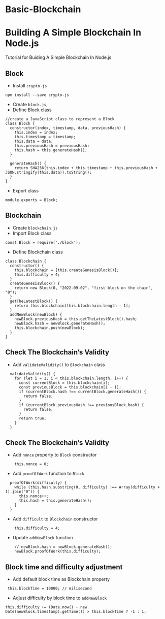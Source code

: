 # Basic-Blockchain
# Building A Simple Blockchain In Node.js
Tutorial for Buiding A Simple Blockchain In Node.js

## Block

- Install `crypto-js`
```
npm install --save crypto-js
```

- Create `block.js`, 
- Define Block class
```
//create a JavaScript class to represent a Block
class Block {
  constructor(index, timestamp, data, previousHash) {
    this.index = index;
    this.timestamp = timestamp;
    this.data = data;
    this.previousHash = previousHash;
    this.hash = this.generateHash();
  }

  generateHash() {
    return SHA256(this.index + this.timestamp + this.previousHash + JSON.stringify(this.data)).toString();
  }
}
```

- Export class
```
module.exports = Block;
```

## Blockchain

- Create `blockchain.js`
- Import Block class
```
const Block = require('./block');
```

- Define Blockchain class
```
class Blockchain {
  constructor() {
    this.blockchain = [this.createGenesisBlock()];
    this.difficulty = 4;
  }
  createGenesisBlock() {
    return new Block(0, "2022-09-02", "first block on the chain", "0");
  }
  getTheLatestBlock() {
    return this.blockchain[this.blockchain.length - 1];
  }
  addNewBlock(newBlock) {
    newBlock.previousHash = this.getTheLatestBlock().hash;
    newBlock.hash = newBlock.generateHash();
    this.blockchain.push(newBlock);
  }
}
```

## Check The Blockchain’s Validity

- Add `validateValidity()` to `Blockchain` class
```
  validateValidity() {
    for (let i = 1; i < this.blockchain.length; i++) {
      const currentBlock = this.blockchain[i];
      const previousBlock = this.blockchain[i - 1];
      if (currentBlock.hash !== currentBlock.generateHash()) {
        return false;
      }
      if (currentBlock.previousHash !== previousBlock.hash) {
        return false;
      }
      return true;
    }
  }
```

## Check The Blockchain’s Validity
- Add `nonce` property to `Block` constructor
```
    this.nonce = 0;
```

- Add `proofOfWork` function to `Block` 
```
  proofOfWork(difficulty) {
    while (this.hash.substring(0, difficulty) !== Array(difficulty + 1).join("0")) {
      this.nonce++;
      this.hash = this.generateHash();
    }
  }
```

- Add `difficult` to `Blockchain` constructor
```
    this.difficulty = 4;
```

- Update `addNewBlock` function
```
    // newBlock.hash = newBlock.generateHash();
    newBlock.proofOfWork(this.difficulty);
```

## Block time and difficulty adjustment

- Add default block time as Blockchain property
```
 this.blockTime = 10000; // milisecond
```

- Adjust difficulty by block time to `addNewBlock`
```
this.difficulty += (Date.now() - new Date(newBlock.timestamp).getTime()) > this.blockTime ? -1 : 1;
``` 
